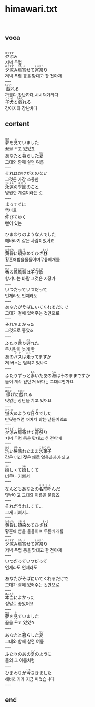 <h1>himawari.txt</h1><br>
<h2>voca</h2><br>
<Ruby><rb>夕涼</rb><rt>ゆうすず</rt></Ruby>み<br>
저녁 무렵<br>
<Ruby><rb>夕涼</rb><rt>ゆうすず</rt></Ruby>み<Ruby><rb>肩</rb><rt>かた</rt></Ruby><Ruby><rb>寄</rb><rt>よ</rt></Ruby>せて<Ruby><rb>宵祭</rb><rt>よいまつ</rt></Ruby>り<br>
저녁 무렵 등을 맞대고 한 전야제<br>
---<br>
<Ruby><rb>戯</rb><rt>たわむ</rt></Ruby>れる<br>
까불다,장난하다,시시덕거리다<br>
<Ruby><rb>子犬</rb><rt>こいぬ</rt></Ruby>と<Ruby><rb>戯</rb><rt>たわむ</rt></Ruby>れる<br>
강아지와 장난치다<br>
<h2>content</h2><br>
<Ruby><rb>夢</rb><rt>ゆめ</rt></Ruby>を<Ruby><rb>見</rb><rt>み</rt></Ruby>ていました<br>
꿈을 꾸고 있었죠<br>
あなたと<Ruby><rb>暮</rb><rt>く</rt></Ruby>らした<Ruby><rb>夏</rb><rt>なつ</rt></Ruby><br>
그대와 함께 살던 여름<br>
---<br>
それはかけがえのない<br>
그것은 가장 소중한<br>
<Ruby><rb>永遠</rb><rt>えいえん</rt></Ruby>の<Ruby><rb>季節</rb><rt>きせつ</rt></Ruby>のこと<br>
영원한 계절이라는 것<br>
---<br>
まっすぐに<br>
똑바로<br>
<Ruby><rb>伸</rb><rt>の</rt></Ruby>びてゆく<br>
뻗어 있는<br>
---<br>
ひまわりのような人でした<br>
해바라기 같은 사람이었어죠<br>
---<br>
<Ruby><rb>黄昏</rb><rt>たそがれ</rt></Ruby>に<Ruby><rb>頬</rb><rt>ほお</rt></Ruby><Ruby><rb>染</rb><rt>そ</rt></Ruby>めてひざ<Ruby><rb>枕</rb><rt>まくら</rt></Ruby><br>
황혼에뺨을물들이며무릎베개를<br>
---<br>
<Ruby><rb>香</rb><rt>かお</rt></Ruby>る<Ruby><rb>風</rb><rt>かぜ</rt></Ruby><Ruby><rb>風鈴</rb><rt>ふうりん</rt></Ruby>は<Ruby><rb>子守歌</rb><rt>こもりうた</rt></Ruby><br>
향기나는 바람 그것은 자장가<br>
---<br>
いつだっていつだって<br>
언제라도 언제라도<br>
---<br>
あなたがそばにいてくれるだけで<br>
그대가 곁에 있어주는 것만으로<br>
---<br>
それでよかった<br>
그것으로 좋았죠<br>
---<br>
ふたり<Ruby><rb>乘</rb><rt>の</rt></Ruby>り<Ruby><rb>遲</rb><rt>おく</rt></Ruby>れた<br>
두사람이  늦게 탄<br>
あの<Ruby><rb>バス</rb><rt>ばす</rt></Ruby>は<Ruby><rb>走</rb><rt>はし</rt></Ruby>ってますか<br>
저 버스는 달리고 있나요<br>
---<br>
ふたりずっと<Ruby><rb>歩</rb><rt>ある</rt></Ruby>いたあの<Ruby><rb>海</rb><rt>うみ</rt></Ruby>はそのままですか<br>
둘이 계속 걷던 저 바다는 그대로인가요<br>
---<br>
<Ruby><rb>儚</rb><rt>はかな</rt></Ruby>げに<Ruby><rb>戯</rb><rt>たわむ</rt></Ruby>れる<br>
덧없는 장난을 치고 있어요<br>
---<br>
<Ruby><rb>蛍火</rb><rt>けいか</rt></Ruby>のような<Ruby><rb>日々</rb><rt>ひび</rt></Ruby>でした<br>
반딧불처럼 꺼지지 않는 날들이었죠<br>
---<br>
<Ruby><rb>夕涼</rb><rt>ゆうすず</rt></Ruby>み<Ruby><rb>肩</rb><rt>かた</rt></Ruby><Ruby><rb>寄</rb><rt>よ</rt></Ruby>せて<Ruby><rb>宵祭</rb><rt>よいまつ</rt></Ruby>り<br>
저녁 무렵 등을 맞대고 한 전야제<br>
---<br>
<Ruby><rb>洗</rb><rt>あら</rt></Ruby>い<Ruby><rb>髮</rb><rt>がみ</rt></Ruby><Ruby><rb>濡</rb><rt>ぬ</rt></Ruby>れたまま<Ruby><rb>氷菓子</rb><rt>こおりがし</rt></Ruby><br>
감은 머리 젖은 채로 얼음과자가 되고<br>
---<br>
<Ruby><rb>嬉</rb><rt>うれ</rt></Ruby>しくて<Ruby><rb>嬉</rb><rt>うれ</rt></Ruby>しくて<br>
너무나 기뻐서<br>
---<br>
なんどもあなたの<Ruby><rb>名前</rb><rt>なまえ</rt></Ruby><Ruby><rb>呼</rb><rt>よ</rt></Ruby>んだ<br>
몇번이고 그대의 이름을 불렀죠<br>
---<br>
それがうれしくて…<br>
그게 기뻐서…<br>
---<br>
<Ruby><rb>黄昏</rb><rt>たそがれ</rt></Ruby>に<Ruby><rb>頬</rb><rt>ほお</rt></Ruby><Ruby><rb>染</rb><rt>そ</rt></Ruby>めてひざ<Ruby><rb>枕</rb><rt>まくら</rt></Ruby><br>
황혼에 뺨을 물들이며 무릎베개를<br>
---<br>
<Ruby><rb>夕涼</rb><rt>ゆうすず</rt></Ruby>み<Ruby><rb>肩</rb><rt>かた</rt></Ruby><Ruby><rb>寄</rb><rt>よ</rt></Ruby>せて<Ruby><rb>宵祭</rb><rt>よいまつ</rt></Ruby>り<br>
저녁 무렵 등을 맞대고 한 전야제<br>
---<br>
いつだっていつだって<br>
언제라도 언제라도<br>
---<br>
あなたがそばにいてくれるだけで<br>
그대가 곁에 있어주는 것만으로<br>
---<br>
<Ruby><rb>本当</rb><rt>ほんとう</rt></Ruby>によかった<br>
정말로 좋았어요<br>
---<br>
<Ruby><rb>夢</rb><rt>ゆめ</rt></Ruby>を<Ruby><rb>見</rb><rt>み</rt></Ruby>ていました<br>
꿈을 꾸고 있었죠<br>
---<br>
あなたと<Ruby><rb>暮</rb><rt>く</rt></Ruby>らした<Ruby><rb>夏</rb><rt>なつ</rt></Ruby><br>
그대와 함께 살던 여름<br>
---<br>
ふたりのあの<Ruby><rb>夏</rb><rt>なつ</rt></Ruby>のように<br>
둘의 그 여름처럼<br>
---<br>
ひまわりが<Ruby><rb>今</rb><rt>いま</rt></Ruby>さきました<br>
해바라기가 지금 피었습니다<br>
---<br>
<h2>end</h2><br>

